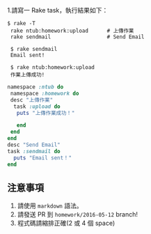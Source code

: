  1.請寫一 Rake task，執行結果如下：
 
    $ rake -T
     rake ntub:homework:upload      # 上傳作業
     rake sendmail                  # Send Email
 
     $ rake sendmail
     Email sent!
 
     $ rake ntub:homework:upload
     作業上傳成功!
 ```Ruby
 namespace :ntub do
  namespace :homework do
  desc "上傳作業"
   task :upload do
    puts "上傳作業成功！"
 
    end
  end
 end
 desc "Send Email"
 task :sendmail do
   puts "Email sent！"
 end
 ```
 ## 注意事項
 
 1. 請使用 `markdown` 語法。
 2. 請發送 PR 到 `homework/2016-05-12` branch!
 3. 程式碼請縮排正確(2 或 4 個 space)
